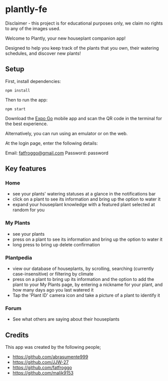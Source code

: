 # plantly-fe

Disclaimer - this project is for educational purposes only, we claim no rights to any of the images used.

Welcome to Plantly, your new houseplant companion app!

Designed to help you keep track of the plants that you own, their watering schedules, and discover new plants!

## Setup

First, install dependencies:

`npm install`

Then to run the app:

`npm start`

Download the [Expo Go](https://expo.dev/client) mobile app and scan the QR code in the terminal for the best experience.

Alternatively, you can run using an emulator or on the web.

At the login page, enter the following details:

Email: fatfroggo@gmail.com
Password: password

## Key features

### Home

- see your plants' watering statuses at a glance in the notifications bar
- click on a plant to see its information and bring up the option to water it
- expand your houseplant knowledge with a featured plant selected at random for you

### My Plants

- see your plants
- press on a plant to see its information and bring up the option to water it
- long press to bring up delete confirmation

### Plantpedia

- view our database of houseplants, by scrolling, searching (currently case-insensitive) or filtering by climate
- press on a plant to bring up its information and the option to add the plant to your My Plants page, by entering a nickname for your plant, and how many days ago you last watered it
- Tap the 'Plant ID' camera icon and take a picture of a plant to identify it

### Forum

- See what others are saying about their houseplants

## Credits

This app was created by the following people;

- https://github.com/abrasumente999
- https://github.com/JJW-27
- https://github.com/fatfroggo
- https://github.com/malik9153
